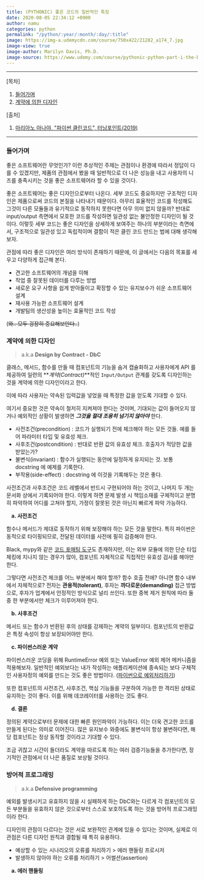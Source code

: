 ```yaml
---
title: (PYTHONIC) 좋은 코드의 일반적인 특징
date: 2020-08-05 22:34:12 +0900
author: namu
categories: python
permalink: "/python/:year/:month/:day/:title"
image: https://img-a.udemycdn.com/course/750x422/21282_a174_7.jpg
image-view: true
image-author: Marilyn Davis, Ph.D.
image-source: https://www.udemy.com/course/pythonic-python-part-i-the-basics/
---
```



---

[목차]

1. [들어가며](#들어가며)
2. [계약에 의한 디자인](#계약에-의한-디자인)

[출처]

1. [마리아노 아나야, "파이썬 클린코드", 터닝포인트(2019)](http://www.yes24.com/Product/Goods/69064790)

---

### 들어가며

좋은 소프트웨어란 무엇인가?
이런 추상적인 주제는 관점이나 환경에 따라서 정답이 다를 수 있겠지만,
제품의 관점에서 봤을 때 일반적으로 더 나은 성능을 내고 사용자의 니즈를 충족시키는 것을 좋은 소프트웨어라 할 수 있을 것이다.

좋은 소프트웨어는 좋은 디자인으로부터 나온다.
세부 코드도 중요하지만 구조적인 디자인은 제품으로써 코드의 본질을 나타내기 때문이다.
아무리 효율적인 코드를 작성해도 그것이 다른 모듈들과 유기적으로 동작하지 못한다면 아무 의미 없지 않을까?
반대로 input/output 측면에서 모호한 코드를 작성하면 일관성 없는 불안정한 디자인이 될 것이다.
이렇듯 세부 코드는 좋은 디자인을 상세하게 보여주는 하나의 부분이라는 측면에서,
구조적으로 일관성 있고 독립적이며 결함이 적은 클린 코드 만드는 법에 대해 생각해 보자.

관점에 따라 좋은 디자인은 여러 방식이 존재하기 때문에, 이 글에서는 다음의 목표를 세우고 다양하게 접근해 본다.

- 견고한 소프트웨어의 개념을 이해
- 작업 중 잘못된 데이터를 다루는 방법
- 새로운 요구 사항을 쉽게 받아들이고 확장할 수 있는 유지보수가 쉬운 소프트웨어 설계
- 재사용 가능한 소프트웨어 설계
- 개발팀의 생산성을 높이는 효율적인 코드 작성

(<del>와.. 모두 굉장히 중요해보인다..</del>)

### 계약에 의한 디자인

> a.k.a **Design by Contract - DbC**

클래스, 메서드, 함수를 만들 때 컴포넌트의 기능을 숨겨 캡슐화하고 사용자에게 API 를 제공하여
일련의 **_계약(Contract)_**적인 ```Input/Output``` 관계를 갖도록 디자인하는 것을 계약에 의한 디자인이라고 한다.

이에 따라 사용자는 약속된 입력값을 넣었을 때 특정한 값을 얻도록 기대할 수 있다.

여기서 중요한 것은 약속이 철저히 지켜져야 한다는 것이며,
기대되는 값이 들어오지 않거나 예외적인 상황이 발생하면 **_그것을 절대 조용히 넘기지 않아야_** 한다.

- 사전조건(precondition) : 코드가 실행되기 전에 체크해야 하는 모든 것들. 예를 들어 파라미터 타입 및 유효성 체크.
- 사후조건(postcondition) : 반대로 반환 값의 유효성 체크. 호출자가 적당한 값을 받았는가?
- 불변식(invariant) : 함수가 실행되는 동안에 일정하게 유지되는 것. 보통 docstring 에 예제를 기록한다.
- 부작용(side-effect) : docstring 에 이것을 기록해두는 것은 좋다.

사전조건과 사후조건은 코드 레벨에서 반드시 구현되어야 하는 것이고, 나머지 두 개는 문서화 상에서 기록되어야 한다.
이렇게 하면 문제 발생 시 책임소재를 구체적이고 분명히 파악하여 어디를 고쳐야 할지, 가정이 잘못된 것은 아닌지 빠르게 파악 가능하다.

**&nbsp;&nbsp;&nbsp;&nbsp;a. 사전조건**

함수나 메서드가 제대로 동작하기 위해 보장해야 하는 모든 것을 말한다.
특히 파이썬은 동적으로 타이핑되므로, 전달된 데이터를 사전에 필히 검증해야 한다.

Black, mypy와 같은 [코드 포매팅 도구](https://jonnung.dev/python/2019/11/10/python-black-uncompromising-code-formatter/)도
존재하지만, 이는 외부 모듈에 의한 단순 타입 체킹에 지나지 않는 경우가 많아,
컴포넌트 자체적으로 직접적인 유효성 검사를 해야만 한다.

그렇다면 사전조건 체크를 어느 부분에서 해야 할까? 함수 호출 전에? 아니면 함수 내부에서 자체적으로?
전자는 **관용적(tolerant)**, 후자는 **까다로운(demanding)** 접근 방법으로, 후자가 업계에서 안정적인 방식으로 널리 쓰인다.
또한 중복 제거 원칙에 따라 둘중 한 부분에서만 체크가 이루어져야 한다.

**&nbsp;&nbsp;&nbsp;&nbsp;b. 사후조건**

메서드 또는 함수가 반환된 후의 상태를 강제하는 계약의 일부이다.
컴포넌트의 반환값은 특정 속성이 항상 보장되어야만 한다.

**&nbsp;&nbsp;&nbsp;&nbsp;c. 파이썬스러운 계약**

파이썬스러운 코딩을 위해 RuntimeError 예외 또는 ValueError 예외 제어 메커니즘을 적용해보자.
일반적인 예외보다는 내가 작성하는 애플리케이션에 종속되는 보다 구체적인 사용자정의 예외를 만드는 것도 좋은 방법이다.
([파이썬으로 예외처리하기](https://daesungra.github.io/namu/python/2020/06/16/python-exception))

또한 컴포넌트의 사전조건, 사후조건, 핵심 기능들을 구분하여 가능한 한 격리된 상태로 유지하는 것이 좋다.
이를 위해 데코레이터를 사용하는 것도 좋다.

**&nbsp;&nbsp;&nbsp;&nbsp;d. 결론**

정의된 계약으로부터 문제에 대한 빠른 원인파악이 가능하다. 이는 더욱 견고한 코드를 만들게 된다는 의미로 이어진다.
많은 유지보수 와중에도 불변식이 항상 불변하다면, 해당 컴포넌트는 정상 동작할 것이라고 기대할 수 있다.

조금 귀찮고 시간이 들더라도 계약을 따르도록 하는 여러 검증기능들을 추가한다면, 장기적인 관점에서 더 나은 품질로 보상될 것이다.

### 방어적 프로그래밍

> a.k.a **Defensive programming**

예외를 발생시키고 유효하지 않을 시 실패하게 하는 DbC와는 다르게
각 컴포넌트의 모든 부분들을 유효하지 않은 것으로부터 스스로 보호하도록 하는 것을 방어적 프로그래밍이라 한다.

디자인의 관점이 다르다는 것은 서로 보완적인 관계에 있을 수 있다는 것이며, 실제로 이 관점은 다른 디자인 원칙과 결합될 때 특히 유용하다.

- 예상할 수 있는 시나리오의 오류를 처리하기 > 에러 핸들링 프로시저
- 발생하지 않아야 하는 오류를 처리하기 > 어썰션(assertion)

**&nbsp;&nbsp;&nbsp;&nbsp;a. 에러 핸들링**
